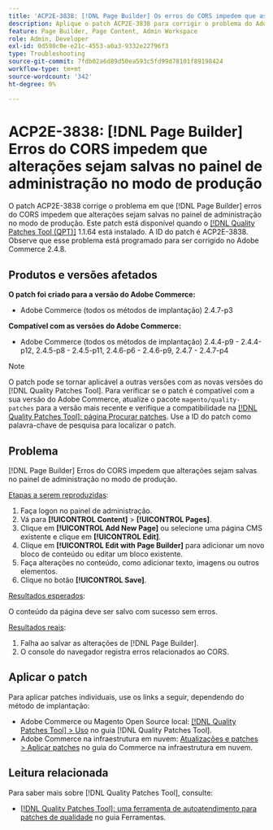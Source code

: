 ```yaml
---
title: 'ACP2E-3838: [!DNL Page Builder] Os erros do CORS impedem que as alterações sejam salvas no painel de administração no modo de produção'
description: Aplique o patch ACP2E-3838 para corrigir o problema do Adobe Commerce em que os  [!DNL Page Builder] erros do CORS impedem que as alterações sejam salvas no painel de administração no modo de produção.
feature: Page Builder, Page Content, Admin Workspace
role: Admin, Developer
exl-id: 0d590c0e-e21c-4553-a0a3-9332e22796f3
type: Troubleshooting
source-git-commit: 7fdb02a6d89d50ea593c5fd99d78101f89198424
workflow-type: tm+mt
source-wordcount: '342'
ht-degree: 0%

---
```


# ACP2E-3838: [!DNL Page Builder] Erros do CORS impedem que alterações sejam salvas no painel de administração no modo de produção

O patch ACP2E-3838 corrige o problema em que [!DNL Page Builder] erros do CORS impedem que alterações sejam salvas no painel de administração no modo de produção. Este patch está disponível quando o [[!DNL Quality Patches Tool (QPT)]](/help/tools/quality-patches-tool/quality-patches-tool-to-self-serve-quality-patches.md) 1.1.64 está instalado. A ID do patch é ACP2E-3838. Observe que esse problema está programado para ser corrigido no Adobe Commerce 2.4.8.

## Produtos e versões afetados

**O patch foi criado para a versão do Adobe Commerce:**

* Adobe Commerce (todos os métodos de implantação) 2.4.7-p3

**Compatível com as versões do Adobe Commerce:**

* Adobe Commerce (todos os métodos de implantação) 2.4.4-p9 - 2.4.4-p12, 2.4.5-p8 - 2.4.5-p11, 2.4.6-p6 - 2.4.6-p9, 2.4.7 - 2.4.7-p4

>[!NOTE]
>
>O patch pode se tornar aplicável a outras versões com as novas versões do [!DNL Quality Patches Tool]. Para verificar se o patch é compatível com a sua versão do Adobe Commerce, atualize o pacote `magento/quality-patches` para a versão mais recente e verifique a compatibilidade na [[!DNL Quality Patches Tool]: página Procurar patches](https://experienceleague.adobe.com/tools/commerce-quality-patches/index.html?lang=pt-BR). Use a ID do patch como palavra-chave de pesquisa para localizar o patch.

## Problema

[!DNL Page Builder] Erros do CORS impedem que alterações sejam salvas no painel de administração no modo de produção.

<u>Etapas a serem reproduzidas</u>:

1. Faça logon no painel de administração.
1. Vá para **[!UICONTROL Content]** > **[!UICONTROL Pages]**.
1. Clique em **[!UICONTROL Add New Page]** ou selecione uma página CMS existente e clique em **[!UICONTROL Edit]**.
1. Clique em **[!UICONTROL Edit with Page Builder]** para adicionar um novo bloco de conteúdo ou editar um bloco existente.
1. Faça alterações no conteúdo, como adicionar texto, imagens ou outros elementos.
1. Clique no botão **[!UICONTROL Save]**.

<u>Resultados esperados</u>:

O conteúdo da página deve ser salvo com sucesso sem erros.

<u>Resultados reais</u>:

1. Falha ao salvar as alterações de [!DNL Page Builder].
1. O console do navegador registra erros relacionados ao CORS.

## Aplicar o patch

Para aplicar patches individuais, use os links a seguir, dependendo do método de implantação:

* Adobe Commerce ou Magento Open Source local: [[!DNL Quality Patches Tool] > Uso](/help/tools/quality-patches-tool/usage.md) no guia [!DNL Quality Patches Tool].
* Adobe Commerce na infraestrutura em nuvem: [Atualizações e patches > Aplicar patches](https://experienceleague.adobe.com/docs/commerce-cloud-service/user-guide/develop/upgrade/apply-patches.html?lang=pt-BR) no guia do Commerce na infraestrutura em nuvem.

## Leitura relacionada

Para saber mais sobre [!DNL Quality Patches Tool], consulte:

* [[!DNL Quality Patches Tool]: uma ferramenta de autoatendimento para patches de qualidade](/help/tools/quality-patches-tool/quality-patches-tool-to-self-serve-quality-patches.md) no guia Ferramentas.
